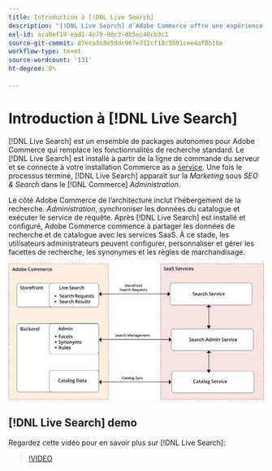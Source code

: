 ```yaml
---
title: Introduction à [!DNL Live Search]
description: "[!DNL Live Search] d’Adobe Commerce offre une expérience de recherche rapide, super pertinente et intuitive."
exl-id: aca0ef19-ead1-4c79-90c3-db5ec48cb3c1
source-git-commit: d7eca3c8e5ddc967e712cf10c3801cee4af8b10e
workflow-type: tm+mt
source-wordcount: '131'
ht-degree: 0%

---
```


# Introduction à [!DNL Live Search]

[!DNL Live Search] est un ensemble de packages autonomes pour Adobe Commerce qui remplace les fonctionnalités de recherche standard. Le [!DNL Live Search] est installé à partir de la ligne de commande du serveur et se connecte à votre installation Commerce as a [service](../landing/saas.md). Une fois le processus terminé, [!DNL Live Search] apparaît sur la *Marketing* sous *SEO &amp; Search* dans le [!DNL Commerce] *Administration*.

Le côté Adobe Commerce de l’architecture inclut l’hébergement de la recherche. *Administration*, synchroniser les données du catalogue et exécuter le service de requête. Après [!DNL Live Search] est installé et configuré, Adobe Commerce commence à partager les données de recherche et de catalogue avec les services SaaS. À ce stade, les utilisateurs administrateurs peuvent configurer, personnaliser et gérer les facettes de recherche, les synonymes et les règles de marchandisage.

![Schéma de l’architecture de la recherche en direct](assets/architecture-diagram.svg)

## [!DNL Live Search] demo

Regardez cette vidéo pour en savoir plus sur [!DNL Live Search]:

>[!VIDEO](https://video.tv.adobe.com/v/3418679?quality=12)
